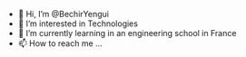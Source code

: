 - 👋 Hi, I’m @BechirYengui
- 👀 I’m interested in Technologies
- 🌱 I’m currently learning in an engineering school in France
- 📫 How to reach me ...

<!---
BechirYengui/BechirYengui is a ✨ special ✨ repository because its `README.md` (this file) appears on your GitHub profile.
You can click the Preview link to take a look at your changes.
--->
